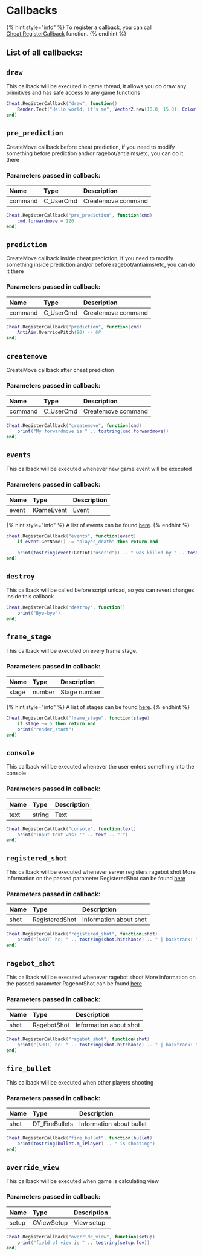 # Callbacks

{% hint style="info" %}
To register a callback, you can call [Cheat.RegisterCallback](../neverlose/Cheat.md#registercallback) function.
{% endhint %}

## List of all callbacks:

## `draw`

This callback will be executed in game thread, it allows you do draw any primitives and has safe access to any game functions

```lua
Cheat.RegisterCallback("draw", function()
    Render.Text("Hello world, it's me", Vector2.new(10.0, 15.0), Color.new(1.0, 1.0, 1.0), 16)
end)
```

## `pre_prediction`

CreateMove callback before cheat prediction, if you need to modify something before prediction
and/or ragebot/antiaims/etc, you can do it there

### Parameters passed in callback:

| Name    | Type      | Description        |
| :------ | :-------- | :----------------- |
| command | C_UserCmd | Createmove command |

```lua
Cheat.RegisterCallback("pre_prediction", function(cmd)
    cmd.forwardmove = 120
end)
```

## `prediction`

CreateMove callback inside cheat prediction, if you need to modify something inside prediction
and/or before ragebot/antiaims/etc, you can do it there

### Parameters passed in callback:

| Name    | Type      | Description        |
| :------ | :-------- | :----------------- |
| command | C_UserCmd | Createmove command |

```lua
Cheat.RegisterCallback("prediction", function(cmd)
    AntiAim.OverridePitch(90) -- UP
end)
```

## `createmove`

CreateMove callback after cheat prediction

### Parameters passed in callback:

| Name    | Type      | Description        |
| :------ | :-------- | :----------------- |
| command | C_UserCmd | Createmove command |

```lua
Cheat.RegisterCallback("createmove", function(cmd)
    print("My forwardmove is " .. tostring(cmd.forwardmove))
end)
```

## `events`

This callback will be executed whenever new game event will be executed

### Parameters passed in callback:

| Name  | Type       | Description |
| :---- | :--------- | :---------- |
| event | IGameEvent | Event       |

{% hint style="info" %}
A list of events can be found [here](https://wiki.alliedmods.net/Counter-Strike:_Global_Offensive_Events).
{% endhint %}

```lua
cheat.RegisterCallback("events", function(event)
    if event:GetName() ~= "player_death" then return end

    print(tostring(event:GetInt("userid")) .. " was killed by " .. tostring(event:GetInt("attacker")))
end)
```

## `destroy`

This callback will be called before script unload, so you can revert changes inside this callback

```lua
Cheat.RegisterCallback("destroy", function()
    print("Bye-bye")
end)
```

## `frame_stage`

This callback will be executed on every frame stage.

### Parameters passed in callback:

| Name  | Type   | Description  |
| :---- | :----- | :----------- |
| stage | number | Stage number |

{% hint style="info" %}
A list of stages can be found [here](source_engine_enums.md#stages).
{% endhint %}

```lua
Cheat.RegisterCallback("frame_stage", function(stage)
    if stage ~= 5 then return end
    print("render_start")
end)
```

## `console`

This callback will be executed whenever the user enters something into the console

### Parameters passed in callback:

| Name | Type   | Description |
| :--- | :----- | :---------- |
| text | string | Text        |

```lua
Cheat.RegisterCallback("console", function(text)
    print("Input text was: '" .. text .. "'")
end)
```

## `registered_shot`

This callback will be executed whenever server registers ragebot shot
More information on the passed parameter RegisteredShot can be found [here](../neverlose/types/RegisteredShot.md)

### Parameters passed in callback:

| Name | Type           | Description            |
| :--- | :------------- | :--------------------- |
| shot | RegisteredShot | Information about shot |

```lua
Cheat.RegisterCallback("registered_shot", function(shot)
    print("[SHOT] hc: " .. tostring(shot.hitchance) .. " | backtrack: " .. tostring(shot.backtrack) .. " | hitgroup: " .. tostring(shot.hitgroup) .. " | damage: " .. tostring(shot.damage) .. " | target: " .. tostring(shot.target_index))
end)
```

## `ragebot_shot`

This callback will be executed whenever ragebot shoot
More information on the passed parameter RagebotShot can be found [here](../neverlose/types/RagebotShot.md)

### Parameters passed in callback:

| Name | Type        | Description            |
| :--- | :---------- | :--------------------- |
| shot | RagebotShot | Information about shot |

```lua
Cheat.RegisterCallback("ragebot_shot", function(shot)
    print("[SHOT] hc: " .. tostring(shot.hitchance) .. " | backtrack: " .. tostring(shot.backtrack) .. " | hitgroup: " .. tostring(shot.hitgroup) .. " | damage: " .. tostring(shot.damage) .. " | target: " .. tostring(shot.target_index))
end)
```

## `fire_bullet`

This callback will be executed when other players shooting

### Parameters passed in callback:

| Name | Type           | Description              |
| :--- | :------------- | :----------------------- |
| shot | DT_FireBullets | Information about bullet |

```lua
Cheat.RegisterCallback("fire_bullet", function(bullet)
    print(tostring(bullet.m_iPlayer) .. " is shooting")
end)
```

## `override_view`

This callback will be executed when game is calculating view

### Parameters passed in callback:

| Name  | Type       | Description |
| :---- | :--------- | :---------- |
| setup | CViewSetup | View setup  |

```lua
Cheat.RegisterCallback("override_view", function(setup)
    print("field of view is " .. tostring(setup.fov))
end)
```
